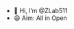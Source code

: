 - 👋 Hi, I’m @ZLab511
- 😄 Aim: All in Open


<!---
ZLab511/ZLab511 is a ✨ special ✨ repository because its `README.md` (this file) appears on your GitHub profile.
You can click the Preview link to take a look at your changes.
--->

